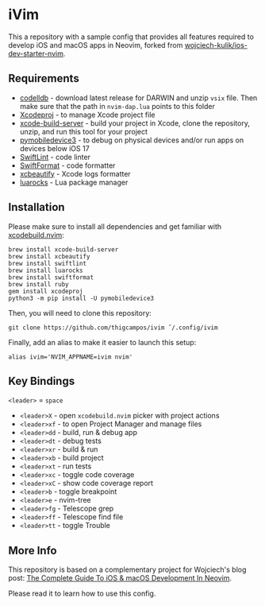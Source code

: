 # iVim

This a repository with a sample config that provides all features required to develop iOS and macOS apps in Neovim, forked from [wojciech-kulik/ios-dev-starter-nvim](https://github.com/wojciech-kulik/ios-dev-starter-nvim).

## Requirements

- [codelldb](https://github.com/vadimcn/codelldb/releases) - download latest release for DARWIN and unzip `vsix` file. Then make sure that the path in `nvim-dap.lua` points to this folder
- [Xcodeproj](https://github.com/CocoaPods/Xcodeproj) - to manage Xcode project file
- [xcode-build-server](https://github.com/SolaWing/xcode-build-server) - build your project in Xcode, clone the repository, unzip, and run this tool for your project
- [pymobiledevice3](https://github.com/doronz88/pymobiledevice3) - to debug on physical devices and/or run apps on devices below iOS 17
- [SwiftLint](https://github.com/realm/SwiftLint) - code linter
- [SwiftFormat](https://github.com/nicklockwood/SwiftFormat) - code formatter
- [xcbeautify](https://github.com/cpisciotta/xcbeautify) - Xcode logs formatter
- [luarocks](https://luarocks.org) - Lua package manager

## Installation

Please make sure to install all dependencies and get familiar with [xcodebuild.nvim](https://github.com/wojciech-kulik/xcodebuild.nvim):

```
brew install xcode-build-server
brew install xcbeautify
brew install swiftlint
brew install luarocks
brew install swiftformat
brew install ruby
gem install xcodeproj
python3 -m pip install -U pymobiledevice3
```

Then, you will need to clone this repository:
```
git clone https://github.com/thigcampos/ivim ˜/.config/ivim
```

Finally, add an alias to make it easier to launch this setup:
```
alias ivim='NVIM_APPNAME=ivim nvim'
```

## Key Bindings

`<leader>` = `space`

- `<leader>X` - open `xcodebuild.nvim` picker with project actions
- `<leader>xf` - to open Project Manager and manage files
- `<leader>dd` - build, run & debug app
- `<leader>dt` - debug tests
- `<leader>xr` - build & run
- `<leader>xb` - build project
- `<leader>xt` - run tests
- `<leader>xc` - toggle code coverage
- `<leader>xC` - show code coverage report
- `<leader>b` - toggle breakpoint
- `<leader>e` - nvim-tree
- `<leader>fg` - Telescope grep
- `<leader>ff` - Telescope find file
- `<leader>tt` - toggle Trouble

## More Info

This repository is based on a complementary project for Wojciech's blog post: [The Complete Guide To iOS & macOS Development In Neovim](https://wojciechkulik.pl/ios/the-complete-guide-to-ios-macos-development-in-neovim).

Please read it to learn how to use this config.
